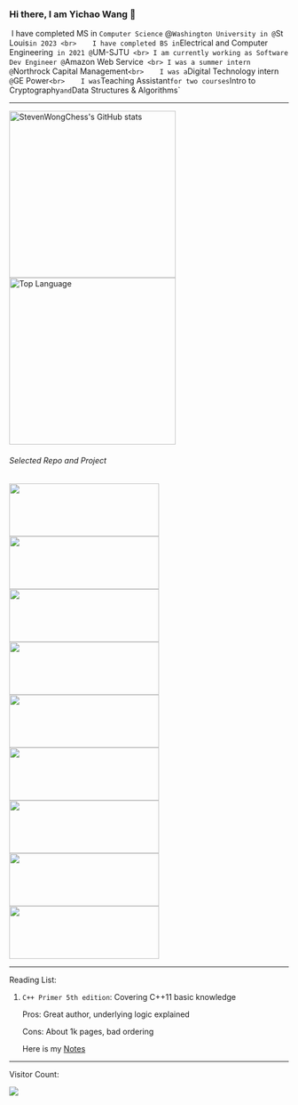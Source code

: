 ### Hi there, I am Yichao Wang 👋

​	I have completed MS in `Computer Science` @`Washington University in @`St Louis` in 2023 <br>
​	I have completed BS in `Electrical and Computer Engineering` in 2021 @`UM-SJTU` <br>
   I am currently working as Software Dev Engineer @`Amazon Web Service` <br>
   I was a summer intern @`Northrock Capital Management` <br>
​	I was a `Digital Technology intern` @`GE Power` <br>
​	I was `Teaching Assistant` for two courses `Intro to Cryptography` and `Data Structures & Algorithms` 

<hr>
<p float="left">
<img title="StevenWongChess's GitHub stats" src="https://github-readme-stats.vercel.app/api?username=StevenWongChess&show_icons=true&theme=radical&layout=compact" width=300/>
<img title="Top Language" src="https://github-readme-stats.vercel.app/api/top-langs/?username=StevenWongChess&layout=compact&exclude_repo=eecs494&hide=tex" width=300 />
</p>

###### Selected Repo and Project

<!-- This is to add extra pin -->

<p float="left">
<a href="https://github.com/StevenWongChess/Leetcode101_Have_Fun"><img src="https://github-readme-stats.vercel.app/api/pin/?username=StevenWongChess&repo=Leetcode101_Have_Fun" width=270 height=95></a>
<a href="https://github.com/StevenWongChess/software-foundations"><img src="https://github-readme-stats.vercel.app/api/pin/?username=StevenWongChess&repo=software-foundations" width=270 height=95>
</a>
<a href="https://github.com/StevenWongChess/VE281"><img src="https://github-readme-stats.vercel.app/api/pin/?username=StevenWongChess&repo=VE281" width=270 height=95>
</a>
<a href="https://github.com/StevenWongChess/VE475"><img src="https://github-readme-stats.vercel.app/api/pin/?username=StevenWongChess&repo=VE475" width=270 height=95>
</a>
<a href="https://github.com/StevenWongChess/IOS-Swift"><img src="https://github-readme-stats.vercel.app/api/pin/?username=StevenWongChess&repo=IOS-Swift" width=270 height=95>
</a>
<a href="https://github.com/StevenWongChess/VE280"><img src="https://github-readme-stats.vercel.app/api/pin/?username=StevenWongChess&repo=VE280" width=270 height=95>
</a>
<a href="https://github.com/StevenWongChess/VE492"><img src="https://github-readme-stats.vercel.app/api/pin/?username=StevenWongChess&repo=VE492" width=270 height=95>
</a>
<a href="https://github.com/StevenWongChess/VE477"><img src="https://github-readme-stats.vercel.app/api/pin/?username=StevenWongChess&repo=VE477" width=270 height=95>
</a>
<a href="https://github.com/StevenWongChess/VG101"><img src="https://github-readme-stats.vercel.app/api/pin/?username=StevenWongChess&repo=VG101" width=270 height=95>
</a>
</p>


<hr>
Reading List:

1. `C++ Primer 5th edition`: Covering C++11 basic knowledge

   Pros: Great author, underlying logic explained

   Cons: About 1k pages, bad ordering

   Here is my [Notes](https://github.com/StevenWongChess/VE280/blob/main/c%2B%2B_primer_notes.md)

<hr>

Visitor Count:

<img src="https://profile-counter.glitch.me/StevenWongChess/count.svg" />

